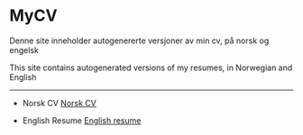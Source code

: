 ﻿# MyCV
Denne site inneholder autogenererte versjoner av min cv, på norsk og engelsk

This site contains autogenerated versions of my resumes, in Norwegian and English

***

- Norsk CV [Norsk CV](https://harrysolsem.github.io/MyCV/cv.html)

- English Resume [English resume](https://harrysolsem.github.io/MyCV/resume.html)